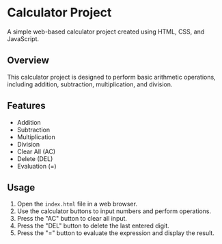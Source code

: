 # Calculator Project

A simple web-based calculator project created using HTML, CSS, and JavaScript.

## Overview

This calculator project is designed to perform basic arithmetic operations, including addition, subtraction, multiplication, and division.

## Features

- Addition
- Subtraction
- Multiplication
- Division
- Clear All (AC)
- Delete (DEL)
- Evaluation (=)

## Usage

1. Open the `index.html` file in a web browser.
2. Use the calculator buttons to input numbers and perform operations.
3. Press the "AC" button to clear all input.
4. Press the "DEL" button to delete the last entered digit.
5. Press the "=" button to evaluate the expression and display the result.


